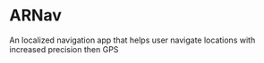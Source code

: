 # ARNav
An localized navigation app that helps user navigate locations with increased precision then GPS
